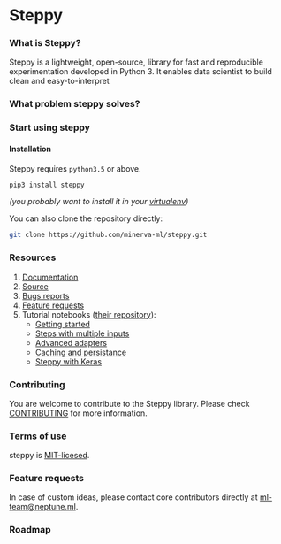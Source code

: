 # Steppy

### What is Steppy?
Steppy is a lightweight, open-source, library for fast and reproducible experimentation developed in Python 3. It enables data scientist to build clean and easy-to-interpret 

### What problem steppy solves?

### Start using steppy
#### Installation
Steppy requires `python3.5` or above.
```bash
pip3 install steppy
```
_(you probably want to install it in your [virtualenv](https://virtualenv.pypa.io/en/stable/#))_

You can also clone the repository directly:
```bash
git clone https://github.com/minerva-ml/steppy.git
```

### Resources
1. [Documentation](https://steppy.readthedocs.io/en/latest)
1. [Source](https://github.com/minerva-ml/steppy)
1. [Bugs reports](https://github.com/minerva-ml/steppy/issues)
1. [Feature requests](https://github.com/minerva-ml/steppy/issues)
1. Tutorial notebooks ([their repository](https://github.com/minerva-ml/steppy-examples)):
    - [Getting started](https://github.com/minerva-ml/steppy-examples/blob/master/tutorials/1-getting-started.ipynb)
    - [Steps with multiple inputs](https://github.com/minerva-ml/steppy-examples/blob/master/tutorials/2-multi-step.ipynb)
    - [Advanced adapters](https://github.com/minerva-ml/steppy-examples/blob/master/tutorials/3-adapter_advanced.ipynb)
    - [Caching and persistance](https://github.com/minerva-ml/steppy-examples/blob/master/tutorials/4-caching-persistence.ipynb)
    - [Steppy with Keras](https://github.com/minerva-ml/steppy-examples/blob/master/tutorials/5-steps-with-keras.ipynb)

### Contributing
You are welcome to contribute to the Steppy library. Please check [CONTRIBUTING](https://github.com/minerva-ml/steppy/blob/master/CONTRIBUTING.md) for more information.

### Terms of use
steppy is [MIT-licesed](https://github.com/minerva-ml/steppy/blob/master/LICENSE).

### Feature requests
In case of custom ideas, please contact core contributors directly at [ml-team@neptune.ml](ml-team@neptune.ml).

### Roadmap



